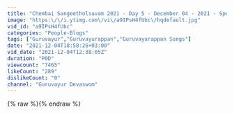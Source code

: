 ```yaml
---
title: "Chembai Sangeetholsavam 2021 - Day 5 - December 04 - 2021 - Special Kacheri - Guruvayur Devaswom"
image: "https:\/\/i.ytimg.com\/vi\/a9IPsH4fUbc\/hqdefault.jpg"
vid_id: "a9IPsH4fUbc"
categories: "People-Blogs"
tags: ["Guruvayur","Guruvayurappan","Guruvayurappan Songs"]
date: "2021-12-04T18:58:26+03:00"
vid_date: "2021-12-04T12:38:05Z"
duration: "P0D"
viewcount: "7465"
likeCount: "289"
dislikeCount: "0"
channel: "Guruvayur Devaswom"
---
```

{% raw %}{% endraw %}

